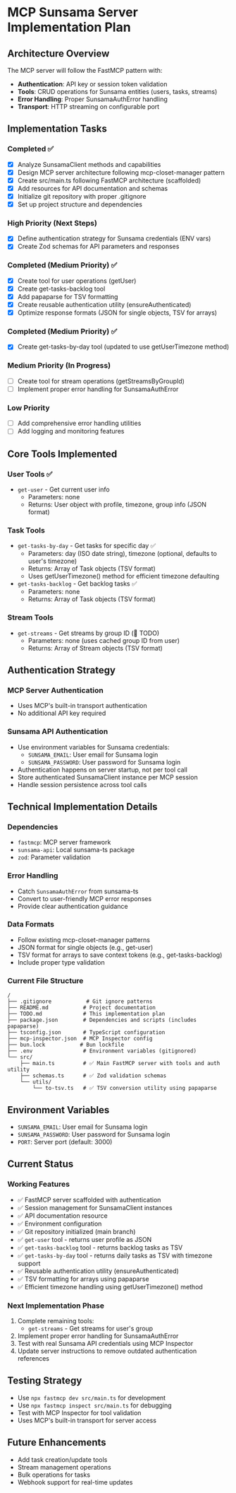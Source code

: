 # MCP Sunsama Server Implementation Plan

## Architecture Overview

The MCP server will follow the FastMCP pattern with:
- **Authentication**: API key or session token validation
- **Tools**: CRUD operations for Sunsama entities (users, tasks, streams)
- **Error Handling**: Proper SunsamaAuthError handling
- **Transport**: HTTP streaming on configurable port

## Implementation Tasks

### Completed ✅
- [x] Analyze SunsamaClient methods and capabilities
- [x] Design MCP server architecture following mcp-closet-manager pattern
- [x] Create src/main.ts following FastMCP architecture (scaffolded)
- [x] Add resources for API documentation and schemas
- [x] Initialize git repository with proper .gitignore
- [x] Set up project structure and dependencies

### High Priority (Next Steps)
- [x] Define authentication strategy for Sunsama credentials (ENV vars)
- [x] Create Zod schemas for API parameters and responses

### Completed (Medium Priority) ✅
- [x] Create tool for user operations (getUser)
- [x] Create get-tasks-backlog tool
- [x] Add papaparse for TSV formatting
- [x] Create reusable authentication utility (ensureAuthenticated)
- [x] Optimize response formats (JSON for single objects, TSV for arrays)

### Completed (Medium Priority) ✅
- [x] Create get-tasks-by-day tool (updated to use getUserTimezone method)

### Medium Priority (In Progress)
- [ ] Create tool for stream operations (getStreamsByGroupId)
- [ ] Implement proper error handling for SunsamaAuthError

### Low Priority
- [ ] Add comprehensive error handling utilities
- [ ] Add logging and monitoring features

## Core Tools Implemented

### User Tools ✅
- `get-user` - Get current user info
  - Parameters: none
  - Returns: User object with profile, timezone, group info (JSON format)

### Task Tools 
- `get-tasks-by-day` - Get tasks for specific day ✅
  - Parameters: day (ISO date string), timezone (optional, defaults to user's timezone)
  - Returns: Array of Task objects (TSV format)
  - Uses getUserTimezone() method for efficient timezone defaulting
- `get-tasks-backlog` - Get backlog tasks ✅
  - Parameters: none
  - Returns: Array of Task objects (TSV format)

### Stream Tools
- `get-streams` - Get streams by group ID (🚧 TODO)
  - Parameters: none (uses cached group ID from user)
  - Returns: Array of Stream objects (TSV format)

## Authentication Strategy

### MCP Server Authentication
- Uses MCP's built-in transport authentication
- No additional API key required

### Sunsama API Authentication
- Use environment variables for Sunsama credentials:
  - `SUNSAMA_EMAIL`: User email for Sunsama login
  - `SUNSAMA_PASSWORD`: User password for Sunsama login
- Authentication happens on server startup, not per tool call
- Store authenticated SunsamaClient instance per MCP session
- Handle session persistence across tool calls

## Technical Implementation Details

### Dependencies
- `fastmcp`: MCP server framework
- `sunsama-api`: Local sunsama-ts package
- `zod`: Parameter validation

### Error Handling
- Catch `SunsamaAuthError` from sunsama-ts
- Convert to user-friendly MCP error responses
- Provide clear authentication guidance

### Data Formats
- Follow existing mcp-closet-manager patterns
- JSON format for single objects (e.g., get-user)
- TSV format for arrays to save context tokens (e.g., get-tasks-backlog)
- Include proper type validation

### Current File Structure
```
/
├── .gitignore           # Git ignore patterns
├── README.md           # Project documentation
├── TODO.md             # This implementation plan
├── package.json        # Dependencies and scripts (includes papaparse)
├── tsconfig.json       # TypeScript configuration
├── mcp-inspector.json  # MCP Inspector config
├── bun.lock           # Bun lockfile
├── .env                # Environment variables (gitignored)
└── src/
    ├── main.ts         # ✅ Main FastMCP server with tools and auth utility
    ├── schemas.ts      # ✅ Zod validation schemas
    └── utils/
        └── to-tsv.ts   # ✅ TSV conversion utility using papaparse
```

## Environment Variables
- `SUNSAMA_EMAIL`: User email for Sunsama login
- `SUNSAMA_PASSWORD`: User password for Sunsama login
- `PORT`: Server port (default: 3000)

## Current Status

### Working Features
- ✅ FastMCP server scaffolded with authentication
- ✅ Session management for SunsamaClient instances
- ✅ API documentation resource
- ✅ Environment configuration
- ✅ Git repository initialized (main branch)
- ✅ `get-user` tool - returns user profile as JSON
- ✅ `get-tasks-backlog` tool - returns backlog tasks as TSV
- ✅ `get-tasks-by-day` tool - returns daily tasks as TSV with timezone support
- ✅ Reusable authentication utility (ensureAuthenticated)
- ✅ TSV formatting for arrays using papaparse
- ✅ Efficient timezone handling using getUserTimezone() method

### Next Implementation Phase
1. Complete remaining tools:
   - `get-streams` - Get streams for user's group
2. Implement proper error handling for SunsamaAuthError
3. Test with real Sunsama API credentials using MCP Inspector
4. Update server instructions to remove outdated authentication references

## Testing Strategy
- Use `npx fastmcp dev src/main.ts` for development
- Use `npx fastmcp inspect src/main.ts` for debugging
- Test with MCP Inspector for tool validation
- Uses MCP's built-in transport for server access

## Future Enhancements
- Add task creation/update tools
- Stream management operations
- Bulk operations for tasks
- Webhook support for real-time updates